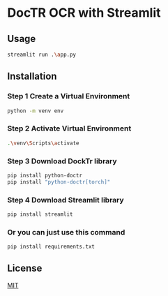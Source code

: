 
# DocTR OCR with Streamlit

## Usage

```Bash
streamlit run .\app.py

```


## Installation
### Step 1 Create a Virtual Environment
```bash
python -m venv env
```
### Step 2 Activate Virtual Environment
```bash
.\venv\Scripts\activate
```
### Step 3 Download DockTr library
```bash
pip install python-doctr
pip install "python-doctr[torch]"
```
### Step 4 Download Streamlit library
```bash
pip install streamlit
```
### Or you can just use this command
```bash
pip install requirements.txt
```
    

## License

[MIT](https://choosealicense.com/licenses/mit/)

